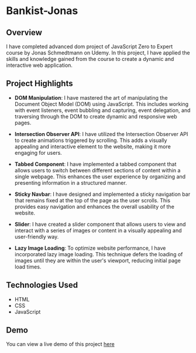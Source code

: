 # Bankist-Jonas
## Overview

I have completed advanced dom project of JavaScript Zero to Expert course by Jonas Schmedtmann on Udemy. In this project, I have applied the skills and knowledge gained from the course to create a dynamic and interactive web application.

## Project Highlights

- **DOM Manipulation**: I have mastered the art of manipulating the Document Object Model (DOM) using JavaScript. This includes working with event listeners, event bubbling and capturing, event delegation, and traversing through the DOM to create dynamic and responsive web pages.

- **Intersection Observer API**: I have utilized the Intersection Observer API to create animations triggered by scrolling. This adds a visually appealing and interactive element to the website, making it more engaging for users.

- **Tabbed Component**: I have implemented a tabbed component that allows users to switch between different sections of content within a single webpage. This enhances the user experience by organizing and presenting information in a structured manner.

- **Sticky Navbar**: I have designed and implemented a sticky navigation bar that remains fixed at the top of the page as the user scrolls. This provides easy navigation and enhances the overall usability of the website.

- **Slider**: I have created a slider component that allows users to view and interact with a series of images or content in a visually appealing and user-friendly way.

- **Lazy Image Loading**: To optimize website performance, I have incorporated lazy image loading. This technique defers the loading of images until they are within the user's viewport, reducing initial page load times.

## Technologies Used

- HTML
- CSS
- JavaScript


## Demo

You can view a live demo of this project [here](https://bankist-app-jonas.netlify.app/)
